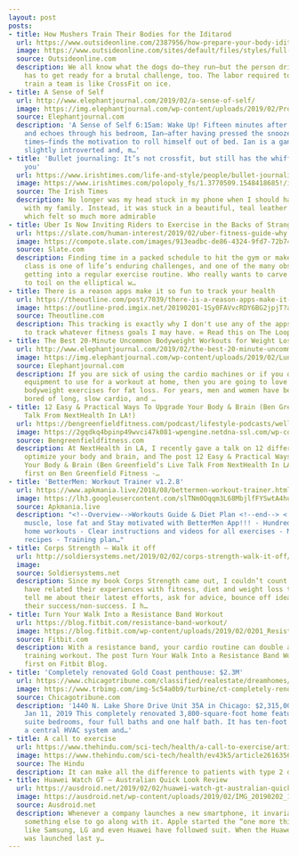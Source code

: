 ```yaml
---
layout: post
posts:
- title: How Mushers Train Their Bodies for the Iditarod
  url: https://www.outsideonline.com/2387956/how-prepare-your-body-iditarod
  image: https://www.outsideonline.com/sites/default/files/styles/full-page/public/2019/01/31/blair-on-ice_h.jpg?itok=2nezHOEh
  source: Outsideonline.com
  description: We all know what the dogs do—they run—but the person driving the sled
    has to get ready for a brutal challenge, too. The labor required to manage and
    train a team is like CrossFit on ice.
- title: A Sense of Self
  url: http://www.elephantjournal.com/2019/02/a-sense-of-self/
  image: https://img.elephantjournal.com/wp-content/uploads/2019/02/Profile-Pic.png
  source: Elephantjournal.com
  description: 'A Sense of Self 6:15am: Wake Up! Fifteen minutes after the alarm sounds
    and echoes through his bedroom, Ian—after having pressed the snooze button three
    times—finds the motivation to roll himself out of bed. Ian is a gangly fellow,
    slightly introverted and, m…'
- title: 'Bullet journaling: It’s not crossfit, but still has the whiff of a better
    you'
  url: https://www.irishtimes.com/life-and-style/people/bullet-journaling-it-s-not-crossfit-but-still-has-the-whiff-of-a-better-you-1.3770511
  image: https://www.irishtimes.com/polopoly_fs/1.3770509.1548418685!/image/image.jpg
  source: The Irish Times
  description: No longer was my head stuck in my phone when I should have been interacting
    with my family. Instead, it was stuck in a beautiful, teal leather Moleskine notebook,
    which felt so much more admirable
- title: Uber Is Now Inviting Riders to Exercise in the Backs of Strangers’ Cars
  url: https://slate.com/human-interest/2019/02/uber-fitness-guide-why.html
  image: https://compote.slate.com/images/913eadbc-de86-4324-9fd7-72b74d737c00.jpeg?width=780&height=520&rect=6000x4000&offset=0x0
  source: Slate.com
  description: Finding time in a packed schedule to hit the gym or make it to spin
    class is one of life’s enduring challenges, and one of the many obstacles to finally
    getting into a regular exercise routine. Who really wants to carve out an hour
    to toil on the elliptical w…
- title: There is a reason apps make it so fun to track your health
  url: https://theoutline.com/post/7039/there-is-a-reason-apps-make-it-so-fun-to-track-your-health
  image: https://outline-prod.imgix.net/20190201-1Sy0FAVvcRDY6BG2jpjT?auto=format&q=60&w=1280&s=fae816320b1c75a3450b13ff1b1c5985
  source: Theoutline.com
  description: This tracking is exactly why I don't use any of the apps mentioned
    to track whatever fitness goals I may have. ∞ Read this on The Loop
- title: The Best 20-Minute Uncommon Bodyweight Workouts for Weight Loss and Fitness
  url: http://www.elephantjournal.com/2019/02/the-best-20-minute-uncommon-bodyweight-workouts-for-weight-loss-and-fitness/
  image: https://img.elephantjournal.com/wp-content/uploads/2019/02/LungeStretch.jpg
  source: Elephantjournal.com
  description: If you are sick of using the cardio machines or if you don’t have any
    equipment to use for a workout at home, then you are going to love these three
    bodyweight exercises for fat loss. For years, men and women have been getting
    bored of long, slow cardio, and …
- title: 12 Easy & Practical Ways To Upgrade Your Body & Brain (Ben Greenfield’s Live
    Talk From NextHealth In LA!)
  url: https://bengreenfieldfitness.com/podcast/lifestyle-podcasts/wellness-wheel/
  image: https://2gqdkq4bpinp49wvci47k081-wpengine.netdna-ssl.com/wp-content/uploads/2019/02/Next-Health-Landscape.jpg
  source: Bengreenfieldfitness.com
  description: At NextHealth in LA, I recently gave a talk on 12 different ways to
    optimize your body and brain, and The post 12 Easy & Practical Ways To Upgrade
    Your Body & Brain (Ben Greenfield’s Live Talk From NextHealth In LA!) appeared
    first on Ben Greenfield Fitness -…
- title: 'BetterMen: Workout Trainer v1.2.8'
  url: https://www.apkmania.live/2018/08/bettermen-workout-trainer.html
  image: https://lh3.googleusercontent.com/slTNm0Oqqm3L68MbjlfFYSwtA4huR_bZijvgVcBrj0ItsG9JOYvmOcq93Q5vIzCITdc=s72-c-h450
  source: Apkmania.live
  description: "<!--Overview-->Workouts Guide & Diet Plan <!--end--> <!--Description-->Build
    muscle, lose fat and Stay motivated with BetterMen App!!! - Hundreds of gym &
    home workouts - Clear instructions and videos for all exercises - Meal plans and
    recipes - Training plan…"
- title: Corps Strength – Walk it off
  url: http://soldiersystems.net/2019/02/02/corps-strength-walk-it-off/
  image: 
  source: Soldiersystems.net
  description: Since my book Corps Strength came out, I couldn’t count how many people
    have related their experiences with fitness, diet and weight loss to me. They
    tell me about their latest efforts, ask for advice, bounce off ideas and share
    their success/non-success. I h…
- title: Turn Your Walk Into a Resistance Band Workout
  url: https://blog.fitbit.com/resistance-band-workout/
  image: https://blog.fitbit.com/wp-content/uploads/2019/02/0201_ResistanceBandWorkout_BLOG-.jpg
  source: Fitbit.com
  description: With a resistance band, your cardio routine can double as a strength
    training workout. The post Turn Your Walk Into a Resistance Band Workout appeared
    first on Fitbit Blog.
- title: 'Completely renovated Gold Coast penthouse: $2.3M'
  url: https://www.chicagotribune.com/classified/realestate/dreamhomes/ct-completely-renovated-gold-coast-penthouse-2-3m-20190201-photogallery.html
  image: https://www.trbimg.com/img-5c54a0b9/turbine/ct-completely-renovated-gold-coast-penthouse-2-3m-20190201
  source: Chicagotribune.com
  description: '1440 N. Lake Shore Drive Unit 35A in Chicago: $2,315,000 Listed on
    Jan 11, 2019 This completely renovated 3,800-square-foot home features four en
    suite bedrooms, four full baths and one half bath. It has ten-foot ceilings throughout,
    a central HVAC system and…'
- title: A call to exercise
  url: https://www.thehindu.com/sci-tech/health/a-call-to-exercise/article26163561.ece
  image: https://www.thehindu.com/sci-tech/health/ev43k5/article26163560.ece/ALTERNATES/LANDSCAPE_615/03THiStock-626055620
  source: The Hindu
  description: It can make all the difference to patients with type 2 diabetes
- title: Huawei Watch GT – Australian Quick Look Review
  url: https://ausdroid.net/2019/02/02/huawei-watch-gt-australian-quick-look-review/
  image: https://ausdroid.net/wp-content/uploads/2019/02/IMG_20190202_131840.jpg
  source: Ausdroid.net
  description: Whenever a company launches a new smartphone, it invariably launches
    something else to go along with it. Apple started the “one more thing”, and manufacturers
    like Samsung, LG and even Huawei have followed suit. When the Huawei Mate 20 Pro
    was launched last y…
---
```


